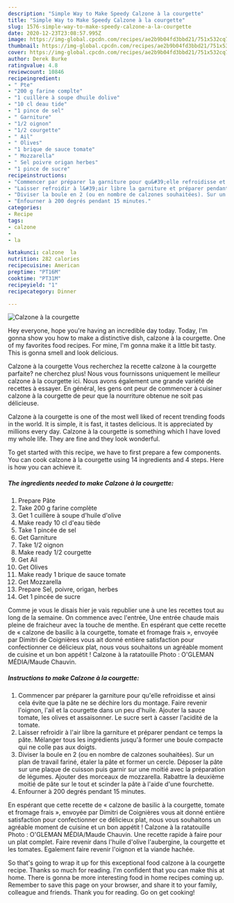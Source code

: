 ```yaml
---
description: "Simple Way to Make Speedy Calzone à la courgette"
title: "Simple Way to Make Speedy Calzone à la courgette"
slug: 1576-simple-way-to-make-speedy-calzone-a-la-courgette
date: 2020-12-23T23:08:57.995Z
image: https://img-global.cpcdn.com/recipes/ae2b9b04fd3bbd21/751x532cq70/calzone-a-la-courgette-photo-principale-de-la-recette.jpg
thumbnail: https://img-global.cpcdn.com/recipes/ae2b9b04fd3bbd21/751x532cq70/calzone-a-la-courgette-photo-principale-de-la-recette.jpg
cover: https://img-global.cpcdn.com/recipes/ae2b9b04fd3bbd21/751x532cq70/calzone-a-la-courgette-photo-principale-de-la-recette.jpg
author: Derek Burke
ratingvalue: 4.8
reviewcount: 10846
recipeingredient:
- " Pte"
- "200 g farine complte"
- "1 cuillère à soupe dhuile dolive"
- "10 cl deau tide"
- "1 pince de sel"
- " Garniture"
- "1/2 oignon"
- "1/2 courgette"
- " Ail"
- " Olives"
- "1 brique de sauce tomate"
- " Mozzarella"
- " Sel poivre origan herbes"
- "1 pince de sucre"
recipeinstructions:
- "Commencer par préparer la garniture pour qu&#39;elle refroidisse et ainsi cela évite que la pâte ne se déchire lors du montage. Faire revenir l&#39;oignon, l&#39;ail et la courgette dans un peu d&#39;huile. Ajouter la sauce tomate, les olives et assaisonner. Le sucre sert à casser l&#39;acidité de la tomate."
- "Laisser refroidir à l&#39;air libre la garniture et préparer pendant ce temps la pâte. Mélanger tous les ingrédients jusqu&#39;à former une boule compacte qui ne colle pas aux doigts."
- "Diviser la boule en 2 (ou en nombre de calzones souhaitées). Sur un plan de travail fariné, étaler la pâte et former un cercle. Déposer la pâte sur une plaque de cuisson puis garnir sur une moitié avec la préparation de légumes. Ajouter des morceaux de mozzarella. Rabattre la deuxième moitié de pâte sur le tout et scinder la pâte à l&#39;aide d&#39;une fourchette."
- "Enfourner à 200 degrés pendant 15 minutes."
categories:
- Recipe
tags:
- calzone
- 
- la

katakunci: calzone  la 
nutrition: 282 calories
recipecuisine: American
preptime: "PT16M"
cooktime: "PT31M"
recipeyield: "1"
recipecategory: Dinner

---
```



![Calzone à la courgette](https://img-global.cpcdn.com/recipes/ae2b9b04fd3bbd21/751x532cq70/calzone-a-la-courgette-photo-principale-de-la-recette.jpg)

Hey everyone, hope you're having an incredible day today. Today, I'm gonna show you how to make a distinctive dish, calzone à la courgette. One of my favorites food recipes. For mine, I'm gonna make it a little bit tasty. This is gonna smell and look delicious.

Calzone à la courgette Vous recherchez la recette calzone à la courgette parfaite? ne cherchez plus! Nous vous fournissons uniquement le meilleur calzone à la courgette ici. Nous avons également une grande variété de recettes à essayer. En général, les gens ont peur de commencer à cuisiner calzone à la courgette de peur que la nourriture obtenue ne soit pas délicieuse.

Calzone à la courgette is one of the most well liked of recent trending foods in the world. It is simple, it is fast, it tastes delicious. It is appreciated by millions every day. Calzone à la courgette is something which I have loved my whole life. They are fine and they look wonderful.


To get started with this recipe, we have to first prepare a few components. You can cook calzone à la courgette using 14 ingredients and 4 steps. Here is how you can achieve it.

<!--inarticleads1-->

##### The ingredients needed to make Calzone à la courgette:

1. Prepare  Pâte
1. Take 200 g farine complète
1. Get 1 cuillère à soupe d&#39;huile d&#39;olive
1. Make ready 10 cl d&#39;eau tiède
1. Take 1 pincée de sel
1. Get  Garniture
1. Take 1/2 oignon
1. Make ready 1/2 courgette
1. Get  Ail
1. Get  Olives
1. Make ready 1 brique de sauce tomate
1. Get  Mozzarella
1. Prepare  Sel, poivre, origan, herbes
1. Get 1 pincée de sucre


Comme je vous le disais hier je vais republier une à une les recettes tout au long de la semaine. On commence avec l&#39;entrée, Une entrée chaude mais pleine de fraicheur avec la touche de menthe. En espérant que cette recette de « calzone de basilic à la courgette, tomate et fromage frais », envoyée par Dimitri de Coignières vous ait donné entière satisfaction pour confectionner ce délicieux plat, nous vous souhaitons un agréable moment de cuisine et un bon appétit ! Calzone à la ratatouille Photo : O&#39;GLEMAN MÉDIA/Maude Chauvin. 

<!--inarticleads2-->

##### Instructions to make Calzone à la courgette:

1. Commencer par préparer la garniture pour qu&#39;elle refroidisse et ainsi cela évite que la pâte ne se déchire lors du montage. Faire revenir l&#39;oignon, l&#39;ail et la courgette dans un peu d&#39;huile. Ajouter la sauce tomate, les olives et assaisonner. Le sucre sert à casser l&#39;acidité de la tomate.
1. Laisser refroidir à l&#39;air libre la garniture et préparer pendant ce temps la pâte. Mélanger tous les ingrédients jusqu&#39;à former une boule compacte qui ne colle pas aux doigts.
1. Diviser la boule en 2 (ou en nombre de calzones souhaitées). Sur un plan de travail fariné, étaler la pâte et former un cercle. Déposer la pâte sur une plaque de cuisson puis garnir sur une moitié avec la préparation de légumes. Ajouter des morceaux de mozzarella. Rabattre la deuxième moitié de pâte sur le tout et scinder la pâte à l&#39;aide d&#39;une fourchette.
1. Enfourner à 200 degrés pendant 15 minutes.


En espérant que cette recette de « calzone de basilic à la courgette, tomate et fromage frais », envoyée par Dimitri de Coignières vous ait donné entière satisfaction pour confectionner ce délicieux plat, nous vous souhaitons un agréable moment de cuisine et un bon appétit ! Calzone à la ratatouille Photo : O&#39;GLEMAN MÉDIA/Maude Chauvin. Une recette rapide à faire pour un plat complet. Faire revenir dans l&#39;huile d&#39;olive l&#39;aubergine, la courgette et les tomates. Egalement faire revenir l&#39;oignon et la viande hachée. 

So that's going to wrap it up for this exceptional food calzone à la courgette recipe. Thanks so much for reading. I'm confident that you can make this at home. There is gonna be more interesting food in home recipes coming up. Remember to save this page on your browser, and share it to your family, colleague and friends. Thank you for reading. Go on get cooking!
